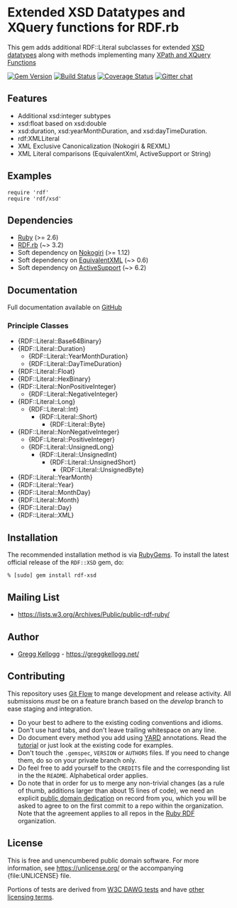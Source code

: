 # Extended XSD Datatypes and XQuery functions for RDF.rb

This gem adds additional RDF::Literal subclasses for extended [XSD datatypes][] along with methods implementing many [XPath and XQuery Functions][]

[![Gem Version](https://badge.fury.io/rb/rdf-xsd.svg)](https://badge.fury.io/rb/rdf-xsd)
[![Build Status](https://github.com/ruby-rdf/rdf-xsd/workflows/CI/badge.svg?branch=develop)](https://github.com/ruby-rdf/rdf-xsd/actions?query=workflow%3ACI)
[![Coverage Status](https://coveralls.io/repos/ruby-rdf/rdf-xsd/badge.svg)](https://coveralls.io/github/ruby-rdf/rdf-xsd?branch=develop)
[![Gitter chat](https://badges.gitter.im/ruby-rdf/rdf.png)](https://gitter.im/ruby-rdf/rdf)

## Features

* Additional xsd:integer subtypes
* xsd:float based on xsd:double
* xsd:duration, xsd:yearMonthDuration, and xsd:dayTimeDuration.
* rdf:XMLLiteral
* XML Exclusive Canonicalization (Nokogiri & REXML)
* XML Literal comparisons (EquivalentXml, ActiveSupport or String)

## Examples

    require 'rdf'
    require 'rdf/xsd'

## Dependencies
* [Ruby](https://ruby-lang.org/) (>= 2.6)
* [RDF.rb](https://rubygems.org/gems/rdf) (~> 3.2)
* Soft dependency on [Nokogiri](https://rubygems.org/gems/nokogiri) (>= 1.12)
* Soft dependency on [EquivalentXML](https://rubygems.org/gems/equivalent-xml) (~> 0.6)
* Soft dependency on [ActiveSupport](https://rubygems.org/gems/activesupport) (~> 6.2)

## Documentation
Full documentation available on [GitHub][XSD doc]

### Principle Classes
* {RDF::Literal::Base64Binary}
* {RDF::Literal::Duration}
    * {RDF::Literal::YearMonthDuration}
    * {RDF::Literal::DayTimeDuration}
* {RDF::Literal::Float}
* {RDF::Literal::HexBinary}
* {RDF::Literal::NonPositiveInteger}
    * {RDF::Literal::NegativeInteger}
* {RDF::Literal::Long}
    * {RDF::Literal::Int}
        * {RDF::Literal::Short}
            * {RDF::Literal::Byte}
* {RDF::Literal::NonNegativeInteger}
    * {RDF::Literal::PositiveInteger}
    * {RDF::Literal::UnsignedLong}
        * {RDF::Literal::UnsignedInt}
            * {RDF::Literal::UnsignedShort}
                * {RDF::Literal::UnsignedByte}
* {RDF::Literal::YearMonth}
* {RDF::Literal::Year}
* {RDF::Literal::MonthDay}
* {RDF::Literal::Month}
* {RDF::Literal::Day}
* {RDF::Literal::XML}

## Installation

The recommended installation method is via [RubyGems](https://rubygems.org/).
To install the latest official release of the `RDF::XSD` gem, do:

    % [sudo] gem install rdf-xsd

## Mailing List

* <https://lists.w3.org/Archives/Public/public-rdf-ruby/>

## Author

* [Gregg Kellogg](https://github.com/gkellogg) - <https://greggkellogg.net/>

## Contributing
This repository uses [Git Flow](https://github.com/nvie/gitflow) to mange development and release activity. All submissions _must_ be on a feature branch based on the _develop_ branch to ease staging and integration.

* Do your best to adhere to the existing coding conventions and idioms.
* Don't use hard tabs, and don't leave trailing whitespace on any line.
* Do document every method you add using [YARD][] annotations. Read the
  [tutorial][YARD-GS] or just look at the existing code for examples.
* Don't touch the `.gemspec`, `VERSION` or `AUTHORS` files. If you need to
  change them, do so on your private branch only.
* Do feel free to add yourself to the `CREDITS` file and the corresponding
  list in the the `README`. Alphabetical order applies.
* Do note that in order for us to merge any non-trivial changes (as a rule
  of thumb, additions larger than about 15 lines of code), we need an
  explicit [public domain dedication][PDD] on record from you,
  which you will be asked to agree to on the first commit to a repo within the organization.
  Note that the agreement applies to all repos in the [Ruby RDF](https://github.com/ruby-rdf/) organization.

## License

This is free and unencumbered public domain software. For more information,
see <https://unlicense.org/> or the accompanying {file:UNLICENSE} file.

Portions of tests are derived from [W3C DAWG tests](https://www.w3.org/2001/sw/DataAccess/tests/) and have [other licensing terms](https://www.w3.org/2001/sw/DataAccess/tests/data-r2/LICENSE).

[Ruby]:       https://ruby-lang.org/
[RDF]:        https://www.w3.org/RDF/
[YARD]:       https://yardoc.org/
[YARD-GS]:    https://rubydoc.info/docs/yard/file/docs/GettingStarted.md
[PDD]:              https://unlicense.org/#unlicensing-contributions
[Backports]:  https://rubygems.org/gems/backports
[XSD Datatypes]: https://www.w3.org/TR/2004/REC-xmlschema-2-20041028/#built-in-datatypes
[XPath and XQuery Functions]: https://www.w3.org/TR/xpath-functions/
[XSD Doc]: https://ruby-rdf.github.io/rdf-xsd
